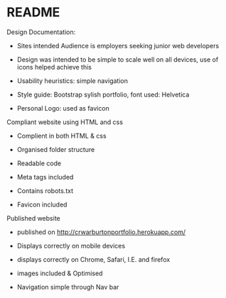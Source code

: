 # README

Design Documentation:

* Sites intended Audience is employers seeking junior web developers

* Design was intended to be simple to scale well on all devices, use of icons helped achieve this

* Usability heuristics: simple navigation

* Style guide: Bootstrap sylish portfolio, font used: Helvetica

* Personal Logo: used as favicon


Compliant website using HTML and css

* Complient in both HTML & css

* Organised folder structure

* Readable code

* Meta tags included

* Contains robots.txt

* Favicon included


Published website

* published on http://crwarburtonportfolio.herokuapp.com/

* Displays correctly on mobile devices

* displays correctly on Chrome, Safari, I.E. and firefox

* images included & Optimised

* Navigation simple through Nav bar
